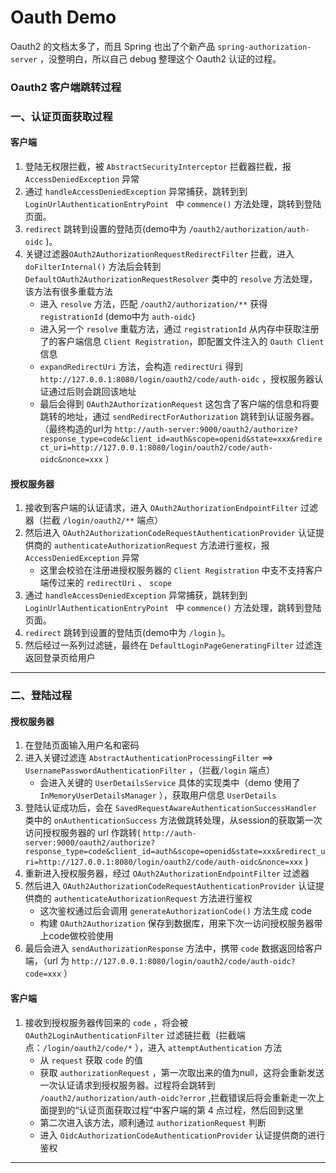 # Oauth Demo

Oauth2 的文档太多了，而且 Spring 也出了个新产品 `spring-authorization-server` ，没整明白，所以自己 debug 整理这个 Oauth2 认证的过程。

### Oauth2 客户端跳转过程

### 一、认证页面获取过程

#### 客户端

1. 登陆无权限拦截，被 `AbstractSecurityInterceptor` 拦截器拦截，报 `AccessDeniedException` 异常
2. 通过 `handleAccessDeniedException` 异常捕获，跳转到到 `LoginUrlAuthenticationEntryPoint ` 中 `commence()` 方法处理，跳转到登陆页面。
3. `redirect` 跳转到设置的登陆页(demo中为 `/oauth2/authorization/auth-oidc` )。
4. 关键过滤器`OAuth2AuthorizationRequestRedirectFilter` 拦截，进入 `doFilterInternal()` 方法后会转到 `DefaultOAuth2AuthorizationRequestResolver` 类中的 `resolve` 方法处理，该方法有很多重载方法
   - 进入 `resolve` 方法，匹配 `/oauth2/authorization/**` 获得 `registrationId` (demo中为 `auth-oidc`)
   - 进入另一个 `resolve` 重载方法，通过 `registrationId` 从内存中获取注册了的客户端信息 `Client Registration`，即配置文件注入的 `Oauth Client` 信息
   - `expandRedirectUri` 方法，会构造 `redirectUri` 得到 `http://127.0.0.1:8080/login/oauth2/code/auth-oidc` ，授权服务器认证通过后则会跳回该地址
   - 最后会得到 `OAuth2AuthorizationRequest` 这包含了客户端的信息和将要跳转的地址，通过 `sendRedirectForAuthorization` 跳转到认证服务器。（最终构造的url为 `http://auth-server:9000/oauth2/authorize?response_type=code&client_id=auth&scope=openid&state=xxx&redirect_uri=http://127.0.0.1:8080/login/oauth2/code/auth-oidc&nonce=xxx` ）

#### 授权服务器

1. 接收到客户端的认证请求，进入 `OAuth2AuthorizationEndpointFilter` 过滤器（拦截 `/login/oauth2/**` 端点）
2. 然后进入 `OAuth2AuthorizationCodeRequestAuthenticationProvider` 认证提供商的 `authenticateAuthorizationRequest` 方法进行鉴权，报 `AccessDeniedException` 异常
   - 这里会校验在注册进授权服务器的 `Client Registration` 中支不支持客户端传过来的 `redirectUri` 、 `scope`
3. 通过 `handleAccessDeniedException` 异常捕获，跳转到到 `LoginUrlAuthenticationEntryPoint ` 中 `commence()` 方法处理，跳转到登陆页面。
6. `redirect` 跳转到设置的登陆页(demo中为 `/login` )。
7. 然后经过一系列过滤链，最终在 `DefaultLoginPageGeneratingFilter` 过滤连返回登录页给用户

***

### 二、登陆过程

#### 授权服务器

1. 在登陆页面输入用户名和密码
2. 进入关键过滤连 `AbstractAuthenticationProcessingFilter` ==> `UsernamePasswordAuthenticationFilter` ，（拦截`/login` 端点）
   - 会进入关键的 `UserDetailsService` 具体的实现类中（demo 使用了 `InMemoryUserDetailsManager` ），获取用户信息 `UserDetails`
3. 登陆认证成功后，会在 `SavedRequestAwareAuthenticationSuccessHandler` 类中的 `onAuthenticationSuccess` 方法做跳转处理，从session的获取第一次访问授权服务器的 url 作跳转( `http://auth-server:9000/oauth2/authorize?response_type=code&client_id=auth&scope=openid&state=xxx&redirect_uri=http://127.0.0.1:8080/login/oauth2/code/auth-oidc&nonce=xxx` )
4. 重新进入授权服务器，经过 `OAuth2AuthorizationEndpointFilter` 过滤器
5. 然后进入 `OAuth2AuthorizationCodeRequestAuthenticationProvider` 认证提供商的 `authenticateAuthorizationRequest` 方法进行鉴权
   - 这次鉴权通过后会调用 `generateAuthorizationCode()` 方法生成 code
   - 构建 `OAuth2Authorization` 保存到数据库，用来下次一访问授权服务器带上code做校验使用
6. 最后会进入 `sendAuthorizationResponse` 方法中，携带 `code` 数据返回给客户端，（url 为 `http://127.0.0.1:8080/login/oauth2/code/auth-oidc?code=xxx` ）

#### 客户端

1. 接收到授权服务器传回来的 `code` ，将会被 `OAuth2LoginAuthenticationFilter` 过滤链拦截（拦截端点：`/login/oauth2/code/*` ），进入 `attemptAuthentication` 方法
   - 从 `request` 获取 `code` 的值
   - 获取 `authorizationRequest` ，第一次取出来的值为null，这将会重新发送一次认证请求到授权服务器。过程将会跳转到 `/oauth2/authorization/auth-oidc?error` ,拦截错误后将会重新走一次上面提到的“认证页面获取过程”中客户端的第 4 点过程，然后回到这里
   - 第二次进入该方法，顺利通过 `authorizationRequest` 判断
   - 进入 `OidcAuthorizationCodeAuthenticationProvider` 认证提供商的进行鉴权

***